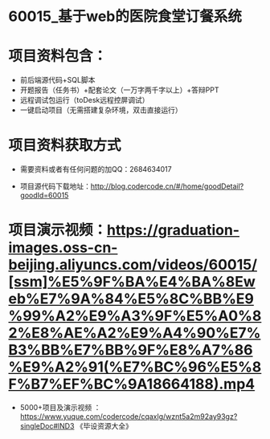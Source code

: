 #   60015_基于web的医院食堂订餐系统

#   项目资料包含：
*    前后端源代码+SQL脚本
*    开题报告（任务书）+配套论文（一万字两千字以上）+答辩PPT
*   远程调试包运行（toDesk远程控屏调试）
*   一键启动项目（无需搭建复杂环境，双击直接运行）


#   项目资料获取方式
*   需要资料或者有任何问题的加QQ：2684634017

*   项目源代码下载地址：http://blog.codercode.cn/#/home/goodDetail?goodId=60015

#  项目演示视频：https://graduation-images.oss-cn-beijing.aliyuncs.com/videos/60015/[ssm]%E5%9F%BA%E4%BA%8Eweb%E7%9A%84%E5%8C%BB%E9%99%A2%E9%A3%9F%E5%A0%82%E8%AE%A2%E9%A4%90%E7%B3%BB%E7%BB%9F%E8%A7%86%E9%A2%91(%E7%BC%96%E5%8F%B7%EF%BC%9A18664188).mp4

*  5000+项目及演示视频 ：https://www.yuque.com/codercode/cqaxlg/wznt5a2m92ay93gz?singleDoc#lND3 《毕设资源大全》
